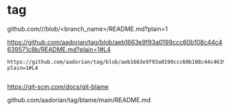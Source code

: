 # tag


github.com/<organization>/<repository>/blob/<branch_name>/README.md?plain=1

https://github.com/aadorian/tag/blob/aeb1663e9f93a0199ccc60b108c44c4639571c8b/README.md?plain=1#L4

```
https://github.com/aadorian/tag/blob/aeb1663e9f93a0199ccc60b108c44c4639571c8b/README.md?plain=1#L4


```
https://git-scm.com/docs/git-blame

github.com/aadorian/tag/blame/main/README.md
